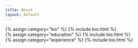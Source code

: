 ```yaml
---
title: About
layout: default
---
```


<div class="row">
    <div class="col">
        {% assign category="bio" %}
        {% include bio.html %}
    </div>
</div>

<div class="row">
    <div class="col">
        {% assign category="education" %}
        {% include bio.html %}
    </div>
</div>

<div class="row">
    <div class="col">
        {% assign category="experience" %}
        {% include bio.html %}
    </div>
</div>
